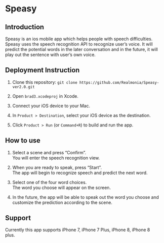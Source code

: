 # Speasy

## Introduction

Speasy is an ios mobile app which helps people with speech difficulties. Speasy uses the speech recognition API to recognize user’s voice. It will predict the potential words in the later conversation and in the future, it will play out the sentence with user’s own voice.

## Deployment Instruction
1. Clone this repository:
`git clone https://github.com/Realmonia/Speasy-ver2.0.git`

2. Open `brad3.xcodeproj` in Xcode.

3. Connect your iOS device to your Mac.

4. In `Product > Destination`, select your iOS device as the destination.

5. Click `Product > Run` (or `Command+R`) to build and run the app.

## How to use
1. Select a scene and press “Confirm”.  
You will enter the speech recognition view. 

2. When you are ready to speak, press “Start”.  
The app will begin to recognize speech and predict the next word. 

3. Select one of the four word choices.  
The word you choose will appear on the screen. 

4. In the future, the app will be able to speak out the word you choose and customize the prediction according to the scene.

## Support
Currently this app supports iPhone 7, iPhone 7 Plus, iPhone 8, iPhone 8 plus.

